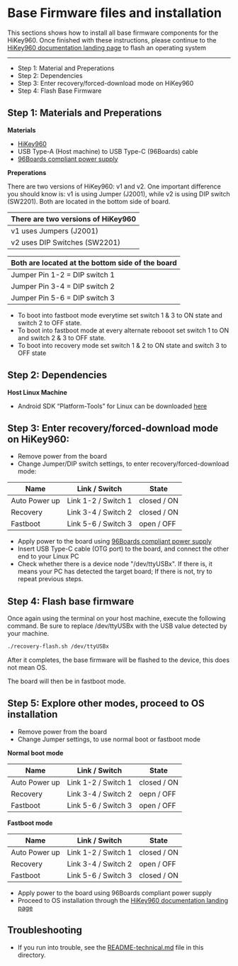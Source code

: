 # Base Firmware files and installation

This sections shows how to install all base firmware components for the HiKey960. Once finished with these instructions, please continue to the [HiKey960 documentation landing page](https://github.com/sdrobertw/HiKey960/blob/master/README.md) to flash an operating system

***

- Step 1: Material and Preperations
- Step 2: Dependencies
- Step 3: Enter recovery/forced-download mode on HiKey960
- Step 4: Flash Base Firmware

## Step 1: Materials and Preperations

**Materials**

- [HiKey960](http://www.96boards.org/product/hikey960/)
- USB Type-A (Host machine) to USB Type-C (96Boards) cable
- [96Boards compliant power supply](http://www.96boards.org/product/power/)

**Preperations**

There are two versions of HiKey960: v1 and v2. One important difference you should know is: v1 is using Jumper (J2001), while v2 is using DIP switch (SW2201). Both are located in the bottom side of board.

There are two versions of HiKey960  |
----------------------------------- |
v1 uses Jumpers (J2001)             |
v2 uses DIP Switches (SW2201)       |

Both are located at the bottom side of the board  |
------------------------------------------------- |
Jumper Pin 1-2 = DIP switch 1                     |
Jumper Pin 3-4 = DIP switch 2                     |
Jumper Pin 5-6 = DIP switch 3                     |

- To boot into fastboot mode everytime set switch 1 & 3 to ON state
  and switch 2 to OFF state.
- To boot into fastboot mode at every alternate rebooot set switch 1
  to ON and switch 2 & 3 to OFF state.
- To boot into recovery mode set switch 1 & 2 to ON state and switch 3
  to OFF state

## Step 2: Dependencies

**Host Linux Machine**

- Android SDK “Platform-Tools” for Linux can be downloaded <a href="https://developer.android.com/studio/releases/platform-tools.html" target="_blank">here</a>

## Step 3: Enter recovery/forced-download mode on HiKey960:

* Remove power from the board
* Change Jumper/DIP switch settings, to enter recovery/forced-download mode:

Name          | Link / Switch       | State
------------- | ------------------- | ----------
Auto Power up | Link 1-2 / Switch 1 | closed / ON
Recovery      | Link 3-4 / Switch 2 | closed / ON
Fastboot      | Link 5-6 / Switch 3 | open / OFF

* Apply power to the board using [96Boards compliant power supply](http://www.96boards.org/product/power/)
* Insert USB Type-C cable (OTG port) to the board, and connect the other end to your Linux PC
* Check whether there is a device node "/dev/ttyUSBx". If there is, it means your PC has detected the target board; If there is not, try to repeat previous steps.

## Step 4: Flash base firmware

Once again using the terminal on your host machine, execute the following command. Be sure to replace /dev/ttyUSBx with the USB value detected by your machine.

```sh
./recovery-flash.sh /dev/ttyUSBx
```

After it completes, the base firmware will be flashed to the device, this does not mean OS.

The board will then be in fastboot mode.

## Step 5: Explore other modes, proceed to OS installation

- Remove power from the board
- Change Jumper settings, to use normal boot or fastboot mode

**Normal boot mode**

Name          | Link / Switch       | State
------------- | ------------------- | ----------
Auto Power up | Link 1-2 / Switch 1 | closed / ON
Recovery      | Link 3-4 / Switch 2 | oepn / OFF
Fastboot      | Link 5-6 / Switch 3 | open / OFF

**Fastboot mode**

Name          | Link / Switch       | State
------------- | ------------------- | ----------
Auto Power up | Link 1-2 / Switch 1 | closed / ON
Recovery      | Link 3-4 / Switch 2 | open / OFF
Fastboot      | Link 5-6 / Switch 3 | closed / ON

- Apply power to the board using 96Boards compliant power supply
- Proceed to OS installation through the [HiKey960 documentation landing page](https://github.com/sdrobertw/HiKey960/blob/master/README.md)

## Troubleshooting

* If you run into trouble, see the [README-technical.md](README-technical.md) file in this directory.
